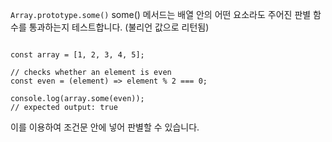 `Array.prototype.some()`
some() 메서드는 배열 안의 어떤 요소라도 주어진 판별 함수를 통과하는지 테스트합니다.
(불리언 값으로 리턴됨)

<pre><code>
const array = [1, 2, 3, 4, 5];

// checks whether an element is even
const even = (element) => element % 2 === 0;

console.log(array.some(even));
// expected output: true
</code></pre>

이를 이용하여 조건문 안에 넣어 판별할 수 있습니다.
